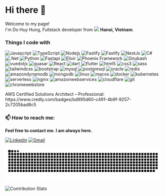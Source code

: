 <h1>Hi there 👋</h1>

<p>Welcome to my page! </br> I'm Do Huy Hung, Fullstack developer from <img src="https://cdn-icons-png.flaticon.com/512/197/197473.png" width="20"/> <b>Hanoi, Vietnam</b>.</p>
<h3>Things I code with</h3>
<p>
  <img alt="Javascript" src="https://img.shields.io/badge/-Javascript-F7DF1E?style=flat-square&logo=javascript&logoColor=white" />
  <img alt="TypeScript" src="https://img.shields.io/badge/-TypeScript-007ACC?style=flat-square&logo=typescript&logoColor=white" />
  <img alt="Nodejs" src="https://img.shields.io/badge/-Nodejs-43853d?style=flat-square&logo=Node.js&logoColor=white" />
  <img alt="Fastify" src="https://img.shields.io/badge/-Fastify-000000?style=flat-square&logo=fastify&logoColor=white" />
  <img alt="Fastify" src="https://img.shields.io/badge/-Express-000000?style=flat-square&logo=express&logoColor=white" />
  <img alt="NestJs" src="https://img.shields.io/badge/-NestJs-ea2845?style=flat-square&logo=nestjs&logoColor=white" />

  <img alt="C#" src="https://img.shields.io/badge/-CSharp-99CC00?style=flat-square&logo=sharp&logoColor=white" />
  <img alt=".Net" src="https://img.shields.io/badge/-dotnet-512BD4?style=flat-square&logo=dotnet&logoColor=white" />

  <img alt="Python" src="https://img.shields.io/badge/-Python-3776AB?style=flat-square&logo=python&logoColor=white" />
  <img alt="Fastapi" src="https://img.shields.io/badge/-Fastapi-009688?style=flat-square&logo=fastapi&logoColor=white" />

  <img alt="Elixir" src="https://img.shields.io/badge/-Elixir-4B275F?style=flat-square&logo=elixir&logoColor=white" />
  <img alt="Phoenix Framework" src="https://img.shields.io/badge/-PhoenixFramework-FD4F00?style=flat-square&logo=phoenixframework&logoColor=white" />

  <img alt="Gnubash" src="https://img.shields.io/badge/-Gnubash-4EAA25?style=flat-square&logo=gnubash&logoColor=white" />

  <img alt="vuedotjs" src="https://img.shields.io/badge/-Vue-4FC08D?style=flat-square&logo=vuedotjs&logoColor=white" />
  <img alt="quasar" src="https://img.shields.io/badge/-Quasar-050A14?style=flat-square&logo=quasar&logoColor=white" />
  <img alt="React" src="https://img.shields.io/badge/-React-61DAFB?style=flat-square&logo=react&logoColor=white" />

  <img alt="dart" src="https://img.shields.io/badge/-Dart-0175C2?style=flat-square&logo=dart&logoColor=white" />
  <img alt="flutter" src="https://img.shields.io/badge/-Flutter-02569B?style=flat-square&logo=flutter&logoColor=white" />

  <img alt="html5" src="https://img.shields.io/badge/-Html5-61DAFB?style=flat-square&logo=html5&logoColor=white" />
  <img alt="css3" src="https://img.shields.io/badge/-Css3-1572B6?style=flat-square&logo=css3&logoColor=white" />
  <img alt="sass" src="https://img.shields.io/badge/-Sass-CC6699?style=flat-square&logo=sass&logoColor=white" />
  <img alt="tailwindcss" src="https://img.shields.io/badge/-Tailwindcss-06B6D4?style=flat-square&logo=tailwindcss&logoColor=white" />
  <img alt="bootstrap" src="https://img.shields.io/badge/-Bootstrap-7952B3?style=flat-square&logo=bootstrap&logoColor=white" />

  <img alt="mysql" src="https://img.shields.io/badge/-MySQL-4479A1?style=flat-square&logo=mysql&logoColor=white" />
  <img alt="postgresql" src="https://img.shields.io/badge/-PostgreSQL-4169E1?style=flat-square&logo=postgresql&logoColor=white" />
  <img alt="oracle" src="https://img.shields.io/badge/-OracleDB-F80000?style=flat-square&logo=oracle&logoColor=white" />
  <img alt="redis" src="https://img.shields.io/badge/-Redis-F80000?style=flat-square&logo=redis&logoColor=white" />
  <img alt="amazondynamodb" src="https://img.shields.io/badge/-DynamoDB-4053D6?style=flat-square&logo=amazondynamodb&logoColor=white" />
  <img alt="mongodb" src="https://img.shields.io/badge/-MongoDB-47A248?style=flat-square&logo=mongodb&logoColor=white" />

  <img alt="linux" src="https://img.shields.io/badge/-Linux-FCC624?style=flat-square&logo=linux&logoColor=white" />
  <img alt="macos" src="https://img.shields.io/badge/-MacOS-000000?style=flat-square&logo=macos&logoColor=white" />
  <img alt="docker" src="https://img.shields.io/badge/-Docker-FCC624?style=flat-square&logo=docker&logoColor=white" />
  <img alt="kubernetes" src="https://img.shields.io/badge/-Kubernetes-326CE5?style=flat-square&logo=kubernetes&logoColor=white" />
  <img alt="serverless" src="https://img.shields.io/badge/-Serverless-F05032?style=flat-square&logo=serverless&logoColor=white" />
  <img alt="nginx" src="https://img.shields.io/badge/-Nginx-009639?style=flat-square&logo=nginx&logoColor=white" />
  <img alt="amazonwebservices" src="https://img.shields.io/badge/-Amazon Webs Services-326CE5?style=flat-square&logo=amazonwebservices&logoColor=white" />
  <img alt="cloudflare" src="https://img.shields.io/badge/-Cloudflare-F38020?style=flat-square&logo=cloudflare&logoColor=white" />
  <img alt="git" src="https://img.shields.io/badge/-Git-F05032?style=flat-squeare&logo=git&logoColor=white" />
  <img alt="chromewebstore" src="https://img.shields.io/badge/-Chrome Extension-4285F4?style=flat-squeare&logo=chromewebstore&logoColor=white" />



</p>
<p>AWS Certified Solutions Architect – Professional: https://www.credly.com/badges/bd995d60-c491-4b9f-9257-2c7205bad8c5</p>

### 📫 **How to reach me**:

**Feel free to contact me. I am always here.**

[![Linkedin](https://img.shields.io/badge/LinkedIn-0077B5?style=for-the-badge&logo=linkedin&logoColor=white)](https://www.linkedin.com/in/hungsao/)
[![Gmail](https://img.shields.io/badge/Gmail-D14836?style=for-the-badge&logo=gmail&logoColor=white)](mailto:hungdh@doxanh.dev)

<!---
hungdh1405/hungdh1405 is a ✨ special ✨ repository because its `README.md` (this file) appears on your GitHub profile.
You can click the Preview link to take a look at your changes.
--->

![Snake animation](https://raw.githubusercontent.com/hungdh1405/hungdh1405/output/github-contribution-grid-snake-dark.svg)

![Contribution Stats](https://github-contribution-stats.vercel.app/api/?username=hungdh1405)
